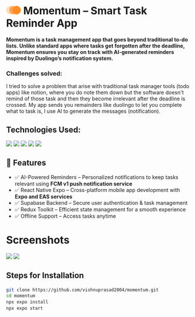 # <img src="assets\images\logo-o-m.png" width="40px"> Momentum – Smart Task Reminder App 

**Momentum is a task management app that goes beyond traditional to-do lists. Unlike standard apps where tasks get forgotten after the deadline, Momentum ensures you stay on track with AI-generated reminders inspired by Duolingo’s notification system.**

### Challenges solved:  

I tried to solve a problem that arise with traditional task manager tools (todo apps) like notion, where you  do note them down but the software doesn't remind of those task and then they become irrelevant after the deadline is crossed. My app sends you remainders like duolingo to let you complete what to task is, I use AI to generate the messages (notification).


## Technologies Used: 
<p>
<img src="https://img.shields.io/badge/react_native-%2320232a.svg?style=for-the-badge&logo=react&logoColor=%2361DAFB">
<img src="https://img.shields.io/badge/expo-1C1E24?style=for-the-badge&logo=expo&logoColor=#D04A37">
<img src="https://img.shields.io/badge/Supabase-3ECF8E?style=for-the-badge&logo=supabase&logoColor=white"/>
<img src="https://img.shields.io/badge/typescript-%23007ACC.svg?style=for-the-badge&logo=typescript&logoColor=white">
<img src="https://img.shields.io/badge/redux-%23593d88.svg?style=for-the-badge&logo=redux&logoColor=white"/>
</p>

## 🚀 Features
- ✅ AI-Powered Reminders – Personalized notifications to keep tasks relevant using **FCM v1 push notification service**
- ✅ React Native Expo – Cross-platform mobile app development with **Expo and EAS services**
- ✅ Supabase Backend – Secure user authentication & task management 
- ✅ Redux Toolkit – Efficient state management for a smooth experience
- ✅ Offline Support – Access tasks anytime

# Screenshots
<p>
<img src="https://github-production-user-asset-6210df.s3.amazonaws.com/116942066/429643082-9a698403-bcec-4a85-a600-c8d814b5cd39.png?X-Amz-Algorithm=AWS4-HMAC-SHA256&X-Amz-Credential=AKIAVCODYLSA53PQK4ZA%2F20250404%2Fus-east-1%2Fs3%2Faws4_request&X-Amz-Date=20250404T100450Z&X-Amz-Expires=300&X-Amz-Signature=a9ddd9ffc64abaa4706aa6a260095e36b032e3c3f894488871a74ba028527706&X-Amz-SignedHeaders=host" width="200"/>
<img src="https://github-production-user-asset-6210df.s3.amazonaws.com/116942066/429643165-28a8e8be-04b1-4456-a721-4f4d41232d19.png?X-Amz-Algorithm=AWS4-HMAC-SHA256&X-Amz-Credential=AKIAVCODYLSA53PQK4ZA%2F20250404%2Fus-east-1%2Fs3%2Faws4_request&X-Amz-Date=20250404T100453Z&X-Amz-Expires=300&X-Amz-Signature=7972c72bda71aa8b879b7f2ef5aa2335957a15686aebe7aac53ed3a7ddf06bbc&X-Amz-SignedHeaders=host" width="200"/>
</p>

## Steps for Installation
```sh
git clone https://github.com/vishnuprasad2004/momentum.git  
cd momentum  
npx expo install  
npx expo start  
```
